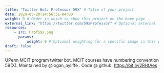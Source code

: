 ```yaml
---
title: "Twitter Bot: Professor 59X" # Title of your project
date: 2020-08-20T14:56:31-04:00
weight: 0 # Order in which to show this project on the home page
external_link: "https://twitter.com/59xProfessor" # Optional external link instead of modal
resources:
    - src: Prof59x.png
      params:
          weight: 0 # Optional weighting for a specific image in this project folder
draft: false
---
```

UPenn MCIT program twitter bot. MCIT courses have numbering convention 59(X). Maintained by @logan_ayliffe
. Code @ github: https://bit.ly/2RHtAes